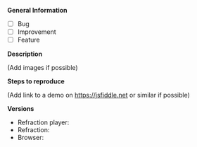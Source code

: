 **General Information**

- [ ] Bug
- [ ] Improvement
- [ ] Feature

**Description**

(Add images if possible)

**Steps to reproduce**

(Add link to a demo on https://jsfiddle.net or similar if possible)

**Versions**

- Refraction player:
- Refraction:
- Browser:
